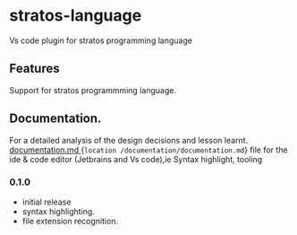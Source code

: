 # stratos-language 
Vs code plugin for stratos programming language

## Features
Support for stratos programmming language.


## Documentation.
For a detailed analysis of the design decisions and lesson learnt. [documentation.md ](stratos/tooling/tooling.md) {`location /documentation/documentation.md`} file for the  ide & code editor (Jetbrains and Vs code),ie Syntax highlight, tooling 

### 0.1.0
* initial release 
* syntax highlighting.
* file extension recognition.
